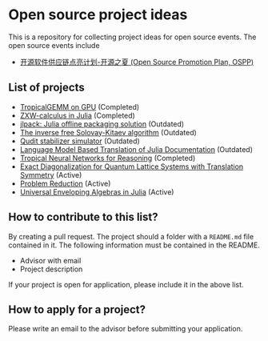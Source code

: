 # Open source project ideas

This is a repository for collecting project ideas for open source events. The open source events include
* [开源软件供应链点亮计划-开源之夏 (Open Source Promotion Plan, OSPP)](https://summer-ospp.ac.cn/)

## List of projects
* [TropicalGEMM on GPU](tropicalgpu) (Completed)
* [ZXW-calculus in Julia](zx-calculus) (Completed)
* [jlpack: Julia offline packaging solution](julia-packing) (Outdated)
* [The inverse free Solovay-Kitaev algorithm](solovay-kitaev) (Outdated)
* [Qudit stabilizer simulator](qudit-stabilizer) (Outdated)
* [Language Model Based Translation of Julia Documentation](automatic-doc-translation) (Outdated)
* [Tropical Neural Networks for Reasoning](tropical-neural-network) (Completed)
* [Exact Diagonalization for Quantum Lattice Systems with Translation Symmetry](ed-translation-symmetry) (Active)
* [Problem Reduction](problem-reduction) (Active)
* [Universal Enveloping Algebras in Julia](lie-algebra) (Active)

## How to contribute to this list?
By creating a pull request.
The project should a folder with a `README.md` file contained in it. The following information must be contained in the README.
* Advisor with email
* Project description

If your project is open for application, please include it in the above list.

## How to apply for a project?
Please write an email to the advisor before submitting your application.

